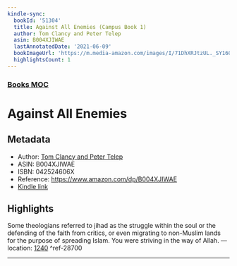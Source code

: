 ```yaml
---
kindle-sync:
  bookId: '51304'
  title: Against All Enemies (Campus Book 1)
  author: Tom Clancy and Peter Telep
  asin: B004XJIWAE
  lastAnnotatedDate: '2021-06-09'
  bookImageUrl: 'https://m.media-amazon.com/images/I/71DhXRJtzUL._SY160.jpg'
  highlightsCount: 1
---
```

### [Books MOC](Books%20MOC.md)

# Against All Enemies

## Metadata
* Author: [Tom Clancy and Peter Telep](https://www.amazon.comundefined)
* ASIN: B004XJIWAE
* ISBN: 042524606X
* Reference: https://www.amazon.com/dp/B004XJIWAE
* [Kindle link](kindle://book?action=open&asin=B004XJIWAE)

## Highlights
Some theologians referred to jihad as the struggle within the soul or the defending of the faith from critics, or even migrating to non-Muslim lands for the purpose of spreading Islam. You were striving in the way of Allah. — location: [1240](kindle://book?action=open&asin=B004XJIWAE&location=1240) ^ref-28700

---
